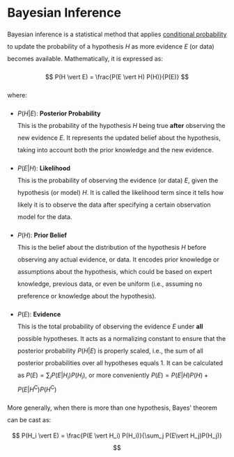 <style> 
  p {line-height: 2;}
  ul {line-height: 2;}
</style>

# Bayesian Inference

Bayesian inference is a statistical method that applies [conditional probability](conditional_probability.md) to update
the probability of a hypothesis $H$ as more evidence $E$ (or data) becomes available. Mathematically, it is expressed
as:

$$
P(H \vert E) = \frac{P(E \vert H) P(H)}{P(E)}
$$

where:

+ $P(H \vert E)$: **Posterior Probability**  
  This is the probability of the hypothesis $H$ being true **after** observing the new evidence $E$. It represents
  the updated belief about the hypothesis, taking into account both the prior knowledge and the new evidence.


+ $P(E \vert H)$: **Likelihood**  
  This is the probability of observing the evidence (or data) $E$, given the hypothesis (or model) $H$. It is called the
  likelihood
  term since it tells how likely it is to observe the data after specifying a certain observation model
  for the data.


+ $P(H)$: **Prior Belief**  
  This is the belief about the distribution of the hypothesis $H$ before observing any actual evidence, or data. It
  encodes prior knowledge or assumptions about the hypothesis, which could be based on expert knowledge, previous data,
  or even be uniform (i.e., assuming no preference or knowledge about the hypothesis).


+ $P(E)$: **Evidence**  
  This is the total probability of observing the evidence $E$ under **all** possible hypotheses. It acts as a
  normalizing constant to ensure that the posterior probability $P(H \vert E)$ is properly scaled, i.e., the sum of all
  posterior probabilities over all hypotheses equals 1. It can be calculated as $P(E)=\sum_iP(E\vert H_i)P(H_i)$, or
  more conveniently $P(E)=P(E\vert H)P(H) + P(E\vert H^\mathrm{C})P(H^\mathrm{C})$

More generally, when there is more than one hypothesis, Bayes' theorem can be cast as:
$$
P(H_i \vert E) = \frac{P(E \vert H_i) P(H_i)}{\sum_j P(E\vert H_j)P(H_j)}
$$